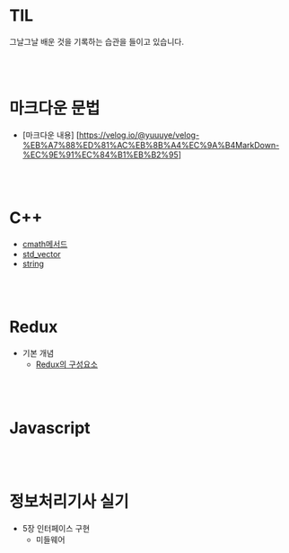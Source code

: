 # TIL
그날그날 배운 것을 기록하는 습관을 들이고 있습니다.

<br>
<br>

# 마크다운 문법
- [마크다운 내용] [https://velog.io/@yuuuye/velog-%EB%A7%88%ED%81%AC%EB%8B%A4%EC%9A%B4MarkDown-%EC%9E%91%EC%84%B1%EB%B2%95]

<br>
<br>

# C++
- [cmath메서드](https://github.com/songhee1/TIL/blob/main/C%2B%2B/cmath.md)
- [std_vector](https://github.com/songhee1/TIL/blob/main/C%2B%2B/std-vector.md)
- [string](https://github.com/songhee1/TIL/blob/main/C%2B%2B/string.md)

<br>
<br>

# Redux
- 기본 개념
   - [Redux의 구성요소](https://github.com/songhee1/TIL/blob/main/Redux/%EA%B8%B0%EB%B3%B8%EA%B0%9C%EB%85%90/redux-demo.md)

<br>
<br>

# Javascript

<br>
<br>

# 정보처리기사 실기
- 5장 인터페이스 구현
   - 미들웨어

